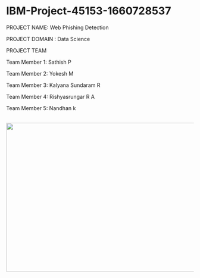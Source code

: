 # IBM-Project-45153-1660728537
PROJECT NAME:  Web Phishing Detection

PROJECT DOMAIN : Data Science
<br>

PROJECT TEAM

Team Member 1:  Sathish P

Team Member 2:  Yokesh M

Team Member 3:  Kalyana Sundaram R

Team Member 4:  Rishyasrungar R A

Team Member 5:  Nandhan k

<br>

<img src="https://user-images.githubusercontent.com/104139252/202779467-470a3ef9-af62-4385-8d51-96be4512e62a.jpg" width="800" height="400"/>
